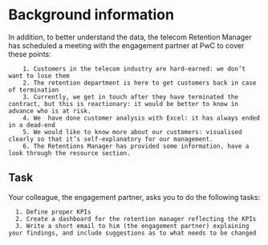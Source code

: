 # Background information


In addition, to better understand the data, the telecom Retention Manager has scheduled a meeting with the engagement partner at PwC to cover these points:

        1. Customers in the telecom industry are hard-earned: we don’t want to lose them
        2. The retention department is here to get customers back in case of termination
        3. Currently, we get in touch after they have terminated the contract, but this is reactionary: it would be better to know in advance who is at risk.
        4. We  have done customer analysis with Excel: it has always ended in a dead-end
        5. We would like to know more about our customers: visualised clearly so that it’s self-explanatory for our management.
        6. The Retentions Manager has provided some information, have a look through the resource section.


   ## Task
Your colleague, the engagement partner, asks you to do the following tasks:

      1. Define proper KPIs
      2. Create a dashboard for the retention manager reflecting the KPIs
      3. Write a short email to him (the engagement partner) explaining your findings, and include suggestions as to what needs to be changed
